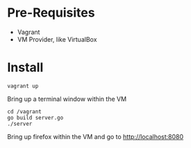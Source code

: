 # Pre-Requisites
* Vagrant
* VM Provider, like VirtualBox

# Install
````
vagrant up
````
Bring up a terminal window within the VM

````
cd /vagrant
go build server.go
./server
````
Bring up firefox within the VM and go to [http://localhost:8080](http://localhost:8080)

